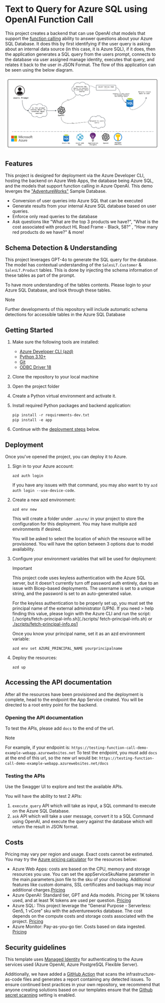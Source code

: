 # Text to Query for Azure SQL using OpenAI Function Call

This project creates a backend that can use OpenAI chat models that support the [function calling](https://platform.openai.com/docs/guides/function-calling) ability to answer questions about your Azure SQL Database.
It does this by first identifying if the user query is asking about an internal data source (in this case, it is Azure SQL), if it does, then the application generates a SQL query from the users prompt, connects to the database via user assigned manage identity, executes that query, and relates it back to the user in JSON Format. The flow of this application can be seen using the below diagram.

![Diagramn of application flow](docs/screenshot_chat.png)

## Features

This project is designed for deployment via the Azure Developer CLI, hosting the backend on Azure Web Apps, the database being Azure SQL, and the models that support function calling in Azure OpenAI. This demo leverges the ["AdventureWorks"](https://learn.microsoft.com/en-us/sql/samples/adventureworks-install-configure?view=sql-server-ver16&tabs=ssms) Sample Database.

* Conversion of user queries into Azure SQL that can be executed
* Generate results from your internal Azure SQL database based on user queries.
* Enforce only read queries to the database
* Ask questions like "What are the top 3 products we have?", "What is the cost associated with product HL Road Frame - Black, 58?" , "How many red products do we have?" & more!

## Schema Detection & Understanding

This project leverages GPT-4o to generate the SQL query for the database. The model has contextual understanding of the `SalesLT.Customer` & `SalesLT.Product` tables. This is done by injecting the schema information of these tables as part of the prompt.

To have more understanding of the tables contents. Please login to your Azure SQL Database, and look through these tables.

> [!NOTE]
> Further developments of this repository will include automatic schema detections for accessible tables in the Azure SQL Database

## Getting Started

1. Make sure the following tools are installed:

    * [Azure Developer CLI (azd)](https://aka.ms/install-azd)
    * [Python 3.10+](https://www.python.org/downloads/)
    * [Git](https://git-scm.com/downloads)
    * [ODBC Driver 18](https://learn.microsoft.com/en-us/sql/connect/odbc/download-odbc-driver-for-sql-server?view=sql-server-ver16)

2. Clone the repository to your local machine

3. Open the project folder

4. Create a Python virtual environment and activate it.

5. Install required Python packages and backend application:

    ```shell
    pip install -r requirements-dev.txt
    pip install -e app
    ```

6. Continue with the [deployment steps](#deployment) below.

## Deployment

Once you've opened the project, you can deploy it to Azure.

1. Sign in to your Azure account:

    ```shell
    azd auth login
    ```

    If you have any issues with that command, you may also want to try `azd auth login --use-device-code`.

2. Create a new azd environment:

    ```shell
    azd env new
    ```

    This will create a folder under `.azure/` in your project to store the configuration for this deployment. You may have multiple azd environments if desired.

    You will be asked to select the location of which the resource will be provisioned. You will have the option between 3 options due to model availability.

3. Configure your environment variables that will be used for deployment:

    > [!IMPORTANT]
    > This project code uses keyless authentication with the Azure SQL server, but it doesn't currently turn off password auth entirely, due to an issue with Bicep-based deployments. The username is set to a unique string, and the password is set to an auto-generated value.

    For the keyless authentication to be properly set up, you must set the principal name of the external administrator (UPN). If you need > help finding this value, please login with the Azure CLI and run the script: [./scripts/fetch-principal-info.sh](./scripts/ fetch-principal-info.sh) or [./scripts/fetch-principal-info.ps1](scripts/fetch-principal-info.ps1)

    Once you know your principal name, set it as an azd environment variable:

    ```shell
    azd env set AZURE_PRINCIPAL_NAME yourprincipalname
    ```

4. Deploy the resources:

    ```shell
    azd up
    ```

## Accessing the API documentation

After all the resources have been provisioned and the deployment is complete, head to the endpoint the App Service created.
You will be directed to a root entry point for the backend.

### Opening the API documentation

To test the APIs, please add `docs` to the end of the url.

> [!NOTE]
> For example, if your endpoint is: `https://testing-function-call-demo-example-webapp.azurewebsites.net`
> To test the endpoint, you must add `docs` at the end of this url, so the new url would be:
> `https://testing-function-call-demo-example-webapp.azurewebsites.net/docs`

### Testing the APIs

Use the Swagger UI to explore and test the available APIs.

You will have the ability to test 2 APIs:

1) `execute_query` API which will take as input, a SQL command to execute on the Azure SQL Database.
2) `ask` API which will take a user message, convert it to a SQL Command using OpenAI, and execute the query against the database which will return the result in JSON format.

## Costs

Pricing may vary per region and usage. Exact costs cannot be estimated.
You may try the [Azure pricing calculator](https://azure.microsoft.com/pricing/calculator/) for the resources below:

* Azure Web Apps: costs are based on the CPU, memory and storage resources you use. You can set the appServiceSkuName parameter in the main.parameters.json file to the sku of your choosing. Additional features like custom domains, SSL certificates and backups may incur additional charges.[Pricing](https://azure.microsoft.com/en-us/pricing/details/app-service/windows/)
* Azure OpenAI: Standard tier, GPT and Ada models. Pricing per 1K tokens used, and at least 1K tokens are used per question. [Pricing](https://azure.microsoft.com/pricing/details/cognitive-services/openai-service/)
* Azure SQL: This project leverage the “General Purpose - Serverless: Gen5, 1 vCore” sku with the adventureworks database. The cost depends on the compute costs and storage costs associated with the project. [Pricing](https://azure.microsoft.com/en-us/pricing/details/azure-sql-database/single/)
* Azure Monitor: Pay-as-you-go tier. Costs based on data ingested. [Pricing](https://azure.microsoft.com/pricing/details/monitor/)

## Security guidelines

This template uses [Managed Identity](https://learn.microsoft.com/entra/identity/managed-identities-azure-resources/overview) for authenticating to the Azure services used (Azure OpenAI, Azure PostgreSQL Flexible Server).

Additionally, we have added a [GitHub Action](https://github.com/microsoft/security-devops-action) that scans the infrastructure-as-code files and generates a report containing any detected issues. To ensure continued best practices in your own repository, we recommend that anyone creating solutions based on our templates ensure that the [Github secret scanning](https://docs.github.com/code-security/secret-scanning/about-secret-scanning) setting is enabled.
